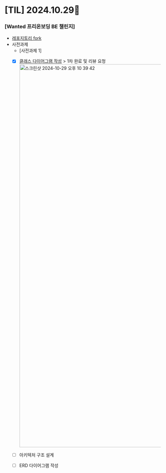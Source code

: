# [TIL] 2024.10.29📒

### [Wanted 프리온보딩 BE 챌린지]
  * [레포지토리 fork](https://github.com/elephant97/wanted-preonboarding-challenge-backend-25)
  * 사전과제
    * [사전과제 1]
    * [x] [클래스 다이어그램 작성](https://github.com/elephant97/wanted-preonboarding-challenge-backend-25/commit/1bdb9ff3f085c424554c7b7e09c379345d22e6db)
          > 1차 완료 및 리뷰 요청
          <img width="1236" alt="스크린샷 2024-10-29 오후 10 39 42" src="https://github.com/user-attachments/assets/c35a1e39-0a44-478b-a410-33c2c22cf4ed">

    * [ ] 아키텍처 구조 설계
    * [ ] ERD 다이어그램 작성 
